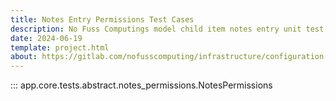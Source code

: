 ```yaml
---
title: Notes Entry Permissions Test Cases
description: No Fuss Computings model child item notes entry unit test cases
date: 2024-06-19
template: project.html
about: https://gitlab.com/nofusscomputing/infrastructure/configuration-management/centurion_erp
---
```


::: app.core.tests.abstract.notes_permissions.NotesPermissions
